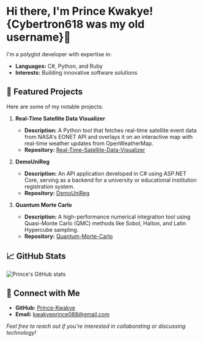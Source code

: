# Hi there, I'm Prince Kwakye! {Cybertron618 was my old username}👋

I'm a polyglot developer with expertise in:

- **Languages:** C#, Python, and Ruby
- **Interests:** Building innovative software solutions

## 🌟 Featured Projects

Here are some of my notable projects:

1. **Real-Time Satellite Data Visualizer**
   - **Description:** A Python tool that fetches real-time satellite event data from NASA's EONET API and overlays it on an interactive map with real-time weather updates from OpenWeatherMap.
   - **Repository:** [Real-Time-Satellite-Data-Visualizer](https://github.com/Prince-Kwakye/Real-Time-Satellite-Data-Visualizer)

2. **DemoUniReg**
   - **Description:** An API application developed in C# using ASP.NET Core, serving as a backend for a university or educational institution registration system.
   - **Repository:** [DemoUniReg](https://github.com/Prince-Kwakye/DemoUniReg)

3. **Quantum Morte Carlo**
   - **Description:** A high-performance numerical integration tool using Quasi-Monte Carlo (QMC) methods like Sobol, Halton, and Latin Hypercube sampling.
   - **Repository:** [Quantum-Morte-Carlo](https://github.com/Prince-Kwakye/Quantum-Morte-Carlo)

## 📈 GitHub Stats

![Prince's GitHub stats](https://github-readme-stats.vercel.app/api?username=Prince-Kwakye&show_icons=true&theme=radical)

## 🔗 Connect with Me

- **GitHub:** [Prince-Kwakye](https://github.com/Prince-Kwakye)
- **Email:** [kwakyeprince088@gmail.com](mailto:kwakyeprince088@gmail.com)

*Feel free to reach out if you're interested in collaborating or discussing technology!*

<!---
Cybertron618/Cybertron618 is a ✨ special ✨ repository because its `README.md` (this file) appears on your GitHub profile.
You can click the Preview link to take a look at your changes.
--->
